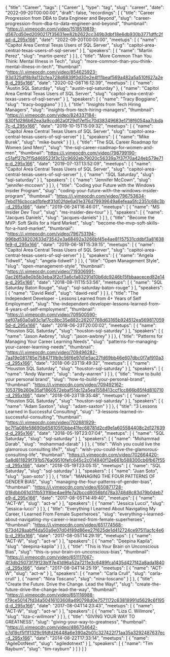 {
  "title": "Career",
  "tags": [
    "Career"
  ],
  "type": "tag",
  "slug": "career",
  "date": "2022-09-20T00:00:00",
  "draft": false,
  "recordings": [
    {
      "title": "Career Progression from DBA to Data Engineer and Beyond",
      "slug": "career-progression-from-dba-to-data-engineer-and-beyond",
      "thumbnail": "https://i.vimeocdn.com/video/1519519819-d567cd50ed2090217f35631ee82b2622cc349b3dbf18e6db930b3771dffc2fad-d_295x166",
      "date": "2022-09-20T00:00:00",
      "meetups": [
        {
          "name": "Capitol Area Central Texas Users of SQL Server",
          "slug": "capitol-area-central-texas-users-of-sql-server"
        }
      ],
      "speakers": [
        {
          "name": "Martin Perez",
          "slug": "martin-perez"
        }
      ]
    },
    {
      "title": "More Common Than You Think: Mental Illness in Tech",
      "slug": "more-common-than-you-think-mental-illness-in-tech",
      "thumbnail": "https://i.vimeocdn.com/video/854625923-93d325df8b9a112cfea728d6839f0d30e2e4f11beaf569a482a5a510f627a2e8-d_295x166",
      "date": "2020-02-08T16:12:39",
      "meetups": [
        {
          "name": "Austin SQL Saturday",
          "slug": "austin-sql-saturday"
        },
        {
          "name": "Capitol Area Central Texas Users of SQL Server",
          "slug": "capitol-area-central-texas-users-of-sql-server"
        }
      ],
      "speakers": [
        {
          "name": "Tracy Boggiano",
          "slug": "tracy-boggiano"
        }
      ]
    },
    {
      "title": "Insights from Tech Hiring Managers",
      "slug": "insights-from-tech-hiring-managers",
      "thumbnail": "https://i.vimeocdn.com/video/824337184-630f1d286b62ea3a9ccd62a0f29d17ef5c70d38349683e1718f6054aa7cbda7c-d_295x166",
      "date": "2019-10-15T15:09:32",
      "meetups": [
        {
          "name": "Capitol Area Central Texas Users of SQL Server",
          "slug": "capitol-area-central-texas-users-of-sql-server"
        }
      ],
      "speakers": [
        {
          "name": "Mike Burek",
          "slug": "mike-burek"
        }
      ]
    },
    {
      "title": "The SQL Career Roadmap for Women (and Men)",
      "slug": "the-sql-career-roadmap-for-women-and-men",
      "thumbnail": "https://i.vimeocdn.com/video/798799190-c51aff27b7f15d469523f3c12c9692eb79020c56339a7f37f70a424eb579e71e-d_295x166",
      "date": "2019-07-13T13:52:09",
      "meetups": [
        {
          "name": "Capitol Area Central Texas Users of SQL Server",
          "slug": "capitol-area-central-texas-users-of-sql-server"
        },
        {
          "name": "SQL Saturday",
          "slug": "sql-saturday"
        }
      ],
      "speakers": [
        {
          "name": "Jennifer McCown",
          "slug": "jennifer-mccown"
        }
      ]
    },
    {
      "title": "Coding your Future with the Windows Insider Program",
      "slug": "coding-your-future-with-the-windows-insider-program",
      "thumbnail": "https://i.vimeocdn.com/video/796753634-7ebd116cbccad1bfedf31d02fde6a01e376d79939649a6efeaa5fc2351c68c3b-d_295x166",
      "date": "2019-06-24T16:46:01",
      "meetups": [
        {
          "name": "MS Insider Dev Tour",
          "slug": "ms-insider-dev-tour"
        }
      ],
      "speakers": [
        {
          "name": "Jacques Daniels",
          "slug": "jacques-daniels"
        }
      ]
    },
    {
      "title": "Become the MVP: Soft Skills for a Hard Market",
      "slug": "become-the-mvp-soft-skills-for-a-hard-market",
      "thumbnail": "https://i.vimeocdn.com/video/796753194-996bd538202633d73542e3a68492a3266bf45e4ae81157531cddbf3a81638fe9-d_295x166",
      "date": "2019-06-18T15:39:15",
      "meetups": [
        {
          "name": "Capitol Area Central Texas Users of SQL Server",
          "slug": "capitol-area-central-texas-users-of-sql-server"
        }
      ],
      "speakers": [
        {
          "name": "Angela Tidwell",
          "slug": "angela-tidwell"
        }
      ]
    },
    {
      "title": "Open Management Style",
      "slug": "open-management-style",
      "thumbnail": "https://i.vimeocdn.com/video/719306991-0ac26f5a8e0b5b3eba3f2cf3a6cfa83291d10b6dc9246b15fbbaaceced82e14a-d_295x166",
      "date": "2018-08-11T15:53:56",
      "meetups": [
        {
          "name": "SQL Saturday Baton Rouge",
          "slug": "sql-saturday-baton-rouge"
        }
      ],
      "speakers": [
        {
          "name": "David Reid",
          "slug": "david-reid"
        }
      ]
    },
    {
      "title": "The Independent Developer - Lessons Learned from 4+ Years of Self Employment",
      "slug": "the-independent-developer-lessons-learned-from-4-years-of-self-employment",
      "thumbnail": "https://i.vimeocdn.com/video/709500590-eef07a60a0a93c1af7cc8bc35e882c26207768d63165b924512ea5698170595d-d_295x166",
      "date": "2018-06-23T20:00:02",
      "meetups": [
        {
          "name": "Houston SQL Saturday",
          "slug": "houston-sql-saturday"
        }
      ],
      "speakers": [
        {
          "name": "Jason Awbrey",
          "slug": "jason-awbrey"
        }
      ]
    },
    {
      "title": "Patterns for Managing Your Career Learning Needs",
      "slug": "patterns-for-managing-your-career-learning-needs",
      "thumbnail": "https://i.vimeocdn.com/video/709496282-7aa19e081785e75847f1fb9c56f6e97d1e5ac27fd69bb46e607dbc0f7af910a3-d_295x166",
      "date": "2018-06-23T19:49:32",
      "meetups": [
        {
          "name": "Houston SQL Saturday",
          "slug": "houston-sql-saturday"
        }
      ],
      "speakers": [
        {
          "name": "Andy Warren",
          "slug": "andy-warren"
        }
      ]
    },
    {
      "title": "How to build your personal brand",
      "slug": "how-to-build-your-personal-brand",
      "thumbnail": "https://i.vimeocdn.com/video/709492162-105379b260e35af1860572ebaf51dc12a5ea1558413ccf1cc866b85f4d810710-d_295x166",
      "date": "2018-06-23T19:35:48",
      "meetups": [
        {
          "name": "Houston SQL Saturday",
          "slug": "houston-sql-saturday"
        }
      ],
      "speakers": [
        {
          "name": "Adam Saxton",
          "slug": "adam-saxton"
        }
      ]
    },
    {
      "title": "3 Lessons Learned in Successful Consulting",
      "slug": "3-lessons-learned-in-successful-consulting",
      "thumbnail": "https://i.vimeocdn.com/video/702681929-bc7f1a08fe58690b656105f0bbe41fec68781d2cd9e1a605584408c2d127639d-d_295x166",
      "date": "2018-05-19T23:07:04",
      "meetups": [
        {
          "name": "SQL Saturday",
          "slug": "sql-saturday"
        }
      ],
      "speakers": [
        {
          "name": "Mohammad Darab",
          "slug": "mohammad-darab"
        }
      ]
    },
    {
      "title": "Wish you could live the glamorous consulting life?",
      "slug": "wish-you-could-live-the-glamorous-consulting-life",
      "thumbnail": "https://i.vimeocdn.com/video/702664420-5a8d811829f791b576a09510fefc645c2c014840f12e661b588300cb6fb67f55-d_295x166",
      "date": "2018-05-19T23:05:15",
      "meetups": [
        {
          "name": "SQL Saturday",
          "slug": "sql-saturday"
        }
      ],
      "speakers": [
        {
          "name": "Juan Soto",
          "slug": "juan-soto"
        }
      ]
    },
    {
      "title": "MANAGING THE FOUR PATTERNS OF GENDER BIAS",
      "slug": "managing-the-four-patterns-of-gender-bias",
      "thumbnail": "https://i.vimeocdn.com/video/650871728-018dbb061d31fb531f8be4ae9fe7a2bccd8056bfd78a3748d8c83d79b0deb7e9-d_295x166",
      "date": "2017-08-05T14:49:40",
      "meetups": [
        {
          "name": "ACT-W",
          "slug": "act-w"
        }
      ],
      "speakers": [
        {
          "name": "Jessica Lucci",
          "slug": "jessica-lucci"
        }
      ]
    },
    {
      "title": "Everything I Learned About Navigating My Career, I Learned From Female Superheroes",
      "slug": "everything-i-learned-about-navigating-my-career-i-learned-from-female-superheroes",
      "thumbnail": "https://i.vimeocdn.com/video/651774568-673d428aabff4da50a9e07d04f89d86ee27f625de1d412724ce97511acfc4e6b-d_295x166",
      "date": "2017-08-05T14:29:19",
      "meetups": [
        {
          "name": "ACT-W",
          "slug": "act-w"
        }
      ],
      "speakers": [
        {
          "name": "Deepina Kapila",
          "slug": "deepina-kapila"
        }
      ]
    },
    {
      "title": "This is Your Brain on Unconscious Bias",
      "slug": "this-is-your-brain-on-unconscious-bias",
      "thumbnail": "https://i.vimeocdn.com/video/651117067-4f3db25073f79123b1f7e41d96a52a7211e3c6489fca1435d427f42a8ada1840-d_295x166",
      "date": "2017-08-04T14:25:19",
      "meetups": [
        {
          "name": "ACT-W",
          "slug": "act-w"
        }
      ],
      "speakers": [
        {
          "name": "Carla Crull",
          "slug": "carla-crull"
        },
        {
          "name": "Nina Toscano",
          "slug": "nina-toscano"
        }
      ]
    },
    {
      "title": "Create the Future. Drive the Change. Lead the Way!",
      "slug": "create-the-future-drive-the-change-lead-the-way",
      "thumbnail": "https://i.vimeocdn.com/video/651116988-f79ce50147fd34a50416103608a490798d0e7571172c63818991d5629c6f195d-d_295x166",
      "date": "2017-08-04T14:23:43",
      "meetups": [
        {
          "name": "ACT-W",
          "slug": "act-w"
        }
      ],
      "speakers": [
        {
          "name": "Liza C. Willmore",
          "slug": "liza-c-willmore"
        }
      ]
    },
    {
      "title": "GIVING YOUR WAY TO GREATNESS",
      "slug": "giving-your-way-to-greatness",
      "thumbnail": "https://i.vimeocdn.com/video/486704642-c7d19cf5f1f1329c9fdfd26448a6e390a2b01c327422f71aa35a3292487637ec-d_295x166",
      "date": "2014-08-22T17:33:14",
      "meetups": [
        {
          "name": "AgileDotNext",
          "slug": "agiledotnext"
        }
      ],
      "speakers": [
        {
          "name": "Tim Rayburn",
          "slug": "tim-rayburn"
        }
      ]
    }
  ]
}